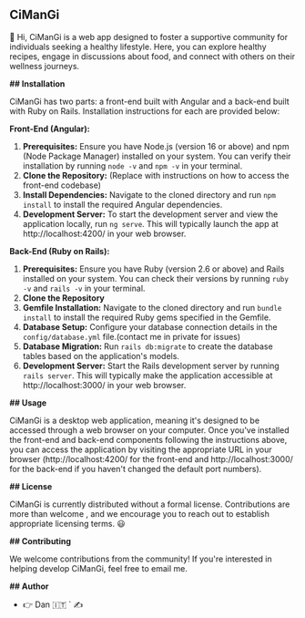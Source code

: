 ## CiManGi
:wave: Hi,
CiManGi is a web app designed to foster a supportive community for individuals seeking a healthy lifestyle. Here, you can explore healthy recipes, engage in discussions about food, and connect with others on their wellness journeys.

**## Installation**

CiManGi has two parts: a front-end built with Angular and a back-end built with Ruby on Rails. Installation instructions for each are provided below:

**Front-End (Angular):**

1.  **Prerequisites:** Ensure you have Node.js (version 16 or above) and npm (Node Package Manager) installed on your system. You can verify their installation by running `node -v` and `npm -v` in your terminal.
2.  **Clone the Repository:** (Replace with instructions on how to access the front-end codebase)
3.  **Install Dependencies:** Navigate to the cloned directory and run `npm install` to install the required Angular dependencies.
4.  **Development Server:** To start the development server and view the application locally, run `ng serve`. This will typically launch the app at http://localhost:4200/ in your web browser.

**Back-End (Ruby on Rails):**

1.  **Prerequisites:** Ensure you have Ruby (version 2.6 or above) and Rails installed on your system. You can check their versions by running `ruby -v` and `rails -v` in your terminal.
2.  **Clone the Repository**
3.  **Gemfile Installation:** Navigate to the cloned directory and run `bundle install` to install the required Ruby gems specified in the Gemfile.
4.  **Database Setup:** Configure your database connection details in the `config/database.yml` file.(contact me in private for issues)
5.  **Database Migration:** Run `rails db:migrate` to create the database tables based on the application's models.
6.  **Development Server:** Start the Rails development server by running `rails server`. This will typically make the application accessible at http://localhost:3000/ in your web browser.

**## Usage**

CiManGi is a desktop web application, meaning it's designed to be accessed through a web browser on your computer. Once you've installed the front-end and back-end components following the instructions above, you can access the application by visiting the appropriate URL in your browser (http://localhost:4200/ for the front-end and http://localhost:3000/ for the back-end if you haven't changed the default port numbers).

**## License**

CiManGi is currently distributed without a formal license. Contributions are more than welcome , and we encourage you to reach out to establish appropriate licensing terms. :smiley: 

**## Contributing**

We welcome contributions from the community! If you're interested in helping develop CiManGi, feel free to email me.

**## Author**

-  :point_right:  Dan :it: `  :writing_hand:
